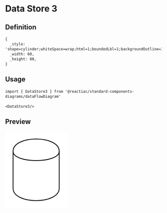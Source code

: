 # Data Store 3

## Definition

```
{
  _style: 'shape=cylinder;whiteSpace=wrap;html=1;boundedLbl=1;backgroundOutline=1;',
  _width: 60,
  _height: 80,
}
```

## Usage

```
import { DataStore3 } from '@reactiac/standard-components-diagrams/dataFlowDiagram'

<DataStore3/>
```

## Preview

<img src="./data-store-3.png" width="200"/>
